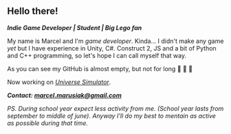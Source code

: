 ## Hello there!

**_Indie Game Developer | Student | Big Lego fan_**

My name is Marcel and I'm _game developer_. Kinda... I didn't make any game _yet_ but I have experience in Unity, C#. Construct 2, JS and a bit of Python  and C++ programming, so let's hope I can call myself that way.

As you can see my GitHub is almost empty, but not for long :cowboy_hat_face: :cowboy_hat_face: :cowboy_hat_face: 

Now working on [*Universe Simulator*](https://github.com/mmarusiak/Universe-Simulator).

***Contact: marcel.marusiak@gmail.com***

*PS. During school year expect less activity from me. (School year lasts from september to middle of june). Anyway I'll do my best to mentain as active as possible during that time.*
